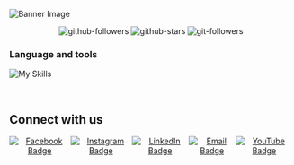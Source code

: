 ![Banner Image](https://i.ibb.co/BPQnJ8m/github-cover.png)

<div align="center">
   <img src="https://img.shields.io/github/followers/deskofnoyon?style=flat" alt="github-followers" />
   <img src="https://img.shields.io/github/stars/deskofnoyon?style=flat" alt="github-stars" />
   <img src="https://komarev.com/ghpvc/?username=deskofnoyon&style=flat" alt="git-followers" />
</div>

### Language and tools

![My Skills](https://skillicons.dev/icons?i=js,ts,nodejs,py,react,nextjs,express,vite,vscode,git,github,tailwind,bootstrap,md,bash,vercel,netlify,postman,mongodb,figma,firebase)

<br/>

<!-- YOUTUBE:START -->

<!-- YOUTUBE:END -->

## Connect with us

<div align="center" style='display:flex; justify-content: center; gap: 0 1px'>
  <a target="_blank" href="https://facebook.com/deskofnoyon">
    <img src="https://img.shields.io/badge/-deskofnoyon-1877F2?style=flat-square&labelColor=1877F2&logo=facebook&logoColor=white" alt="Facebook Badge">
  </a>

  <a target="_blank" href="https://instagram.com/deskofnoyon">
    <img src="https://img.shields.io/badge/-deskofnoyon-E4405F?style=flat-square&labelColor=E4405F&logo=instagram&logoColor=white" alt="Instagram Badge">
  </a>

  <a target="_blank" href="https://www.linkedin.com/company/deskofnoyon/">
    <img src="https://img.shields.io/badge/-deskofnoyon-blue?style=flat-square&logo=Linkedin&logoColor=white" alt="LinkedIn Badge">
  </a>

  <a target="_blank" href="mailto:deskofnoyon+github@gmail.com">
    <img src="https://img.shields.io/badge/-email-c14438?style=flat-square&logo=Gmail&logoColor=white" alt="Email Badge">
  </a>

  <a target="_blank" href="https://youtube.com/@deskofnoyon">
    <img src="https://img.shields.io/badge/-deskofnoyon-CD201F?style=flat-square&logo=YouTube&logoColor=white" alt="YouTube Badge">
  </a>
</div>
